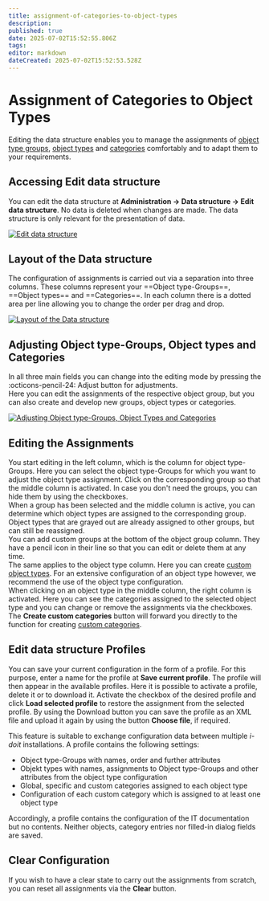 ```yaml
---
title: assignment-of-categories-to-object-types
description: 
published: true
date: 2025-07-02T15:52:55.806Z
tags: 
editor: markdown
dateCreated: 2025-07-02T15:52:53.528Z
---
```


# Assignment of Categories to Object Types

Editing the data structure enables you to manage the assignments of [object type groups](../glossary.md), [object types](../glossary.md) and [categories](../glossary.md) comfortably and to adapt them to your requirements.

## Accessing Edit data structure

You can edit the data structure at **Administration → Data structure → Edit data structure**. No data is deleted when changes are made. The data structure is only relevant for the presentation of data.

[![Edit data structure](../assets/images/en/basics/assignment-of-categories-to-object-types/1-aoctot.png)](../assets/images/en/basics/assignment-of-categories-to-object-types/1-aoctot.png)

## Layout of the Data structure

The configuration of assignments is carried out via a separation into three columns. These columns represent your ==Object type-Groups==, ==Object types== and ==Categories==. In each column there is a dotted area per line allowing you to change the order per drag and drop.

[![Layout of the Data structure](../assets/images/en/basics/assignment-of-categories-to-object-types/2-aoctot.png)](../assets/images/en/basics/assignment-of-categories-to-object-types/2-aoctot.png)

## Adjusting Object type-Groups, Object types and Categories

In all three main fields you can change into the editing mode by pressing the :octicons-pencil-24: Adjust button for adjustments.<br>
Here you can edit the assignments of the respective object group, but you can also create and develop new groups, object types or categories.

[![Adjusting Object type-Groups, Object Types and Categories](../assets/images/en/basics/assignment-of-categories-to-object-types/4-aoctot.png)](../assets/images/en/basics/assignment-of-categories-to-object-types/4-aoctot.png)

## Editing the Assignments

You start editing in the left column, which is the column for object type-Groups. Here you can select the object type-Groups for which you want to adjust the object type assignment. Click on the corresponding group so that the middle column is activated. In case you don't need the groups, you can hide them by using the checkboxes.<br>
When a group has been selected and the middle column is active, you can determine which object types are assigned to the corresponding group. Object types that are grayed out are already assigned to other groups, but can still be reassigned.<br>
You can add custom groups at the bottom of the object group column. They have a pencil icon in their line so that you can edit or delete them at any time.<br>
The same applies to the object type column. Here you can create [custom object types](./custom-object-types.md). For an extensive configuration of an object type however, we recommend the use of the object type configuration.<br>
When clicking on an object type in the middle column, the right column is activated. Here you can see the categories assigned to the selected object type and you can change or remove the assignments via the checkboxes.<br>
The **Create custom categories** button will forward you directly to the function for creating [custom categories](./custom-categories.md).

## Edit data structure Profiles

You can save your current configuration in the form of a profile. For this purpose, enter a name for the profile at **Save current profile**. The profile will then appear in the available profiles. Here it is possible to activate a profile, delete it or to download it. Activate the checkbox of the desired profile and click **Load selected profile** to restore the assignment from the selected profile. By using the Download button you can save the profile as an XML file and upload it again by using the button **Choose file**, if required.

This feature is suitable to exchange configuration data between multiple _i-doit_ installations. A profile contains the following settings:

-   Object type-Groups with names, order and further attributes
-   Objekt types with names, assignments to Object type-Groups and other attributes from the object type configuration
-   Global, specific and custom categories assigned to each object type
-   Configuration of each custom category which is assigned to at least one object type

Accordingly, a profile contains the configuration of the IT documentation but no contents. Neither objects, category entries nor filled-in dialog fields are saved.

## Clear Configuration

If you wish to have a clear state to carry out the assignments from scratch, you can reset all assignments via the **Clear** button.
